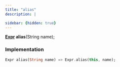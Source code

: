 ```yaml
---
title: "alias"
description: |

sidebar: {hidden: true}
---
```

<span class="dart-code"><strong>[Expr] alias</strong>(<span class="nobr">String name</span>);</span>


### Implementation
```dart
Expr alias(String name) => Expr.alias(this, name);
```

[Expr]: /reference/classes/expr/